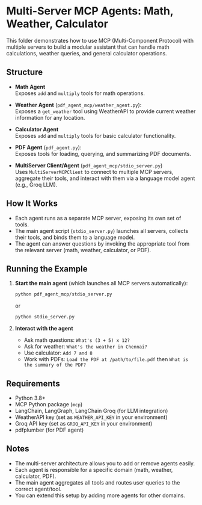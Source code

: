 # Multi-Server MCP Agents: Math, Weather, Calculator

This folder demonstrates how to use MCP (Multi-Component Protocol) with multiple servers to build a modular assistant that can handle math calculations, weather queries, and general calculator operations.

## Structure

- **Math Agent**  
  Exposes `add` and `multiply` tools for math operations.

- **Weather Agent** (`pdf_agent_mcp/weather_agent.py`):  
  Exposes a `get_weather` tool using WeatherAPI to provide current weather information for any location.

- **Calculator Agent**   
  Exposes `add` and `multiply` tools for basic calculator functionality.

- **PDF Agent** (`pdf_agent.py`):  
  Exposes tools for loading, querying, and summarizing PDF documents.

- **MultiServer Client/Agent** (`pdf_agent_mcp/stdio_server.py`)  
  Uses `MultiServerMCPClient` to connect to multiple MCP servers, aggregate their tools, and interact with them via a language model agent (e.g., Groq LLM).

## How It Works

- Each agent runs as a separate MCP server, exposing its own set of tools.
- The main agent script (`stdio_server.py`) launches all servers, collects their tools, and binds them to a language model.
- The agent can answer questions by invoking the appropriate tool from the relevant server (math, weather, calculator, or PDF).

## Running the Example

1. **Start the main agent** (which launches all MCP servers automatically):

   ```bash
   python pdf_agent_mcp/stdio_server.py
   ```

   or

   ```bash
   python stdio_server.py
   ```

2. **Interact with the agent**  
   - Ask math questions: `What's (3 + 5) x 12?`
   - Ask for weather: `What's the weather in Chennai?`
   - Use calculator: `Add 7 and 8`
   - Work with PDFs: `Load the PDF at /path/to/file.pdf` then `What is the summary of the PDF?`

## Requirements

- Python 3.8+
- MCP Python package (`mcp`)
- LangChain, LangGraph, LangChain Groq (for LLM integration)
- WeatherAPI key (set as `WEATHER_API_KEY` in your environment)
- Groq API key (set as `GROQ_API_KEY` in your environment)
- pdfplumber (for PDF agent)

## Notes

- The multi-server architecture allows you to add or remove agents easily.
- Each agent is responsible for a specific domain (math, weather, calculator, PDF).
- The main agent aggregates all tools and routes user queries to the correct agent/tool.
- You can extend this setup by adding more agents for other domains.

